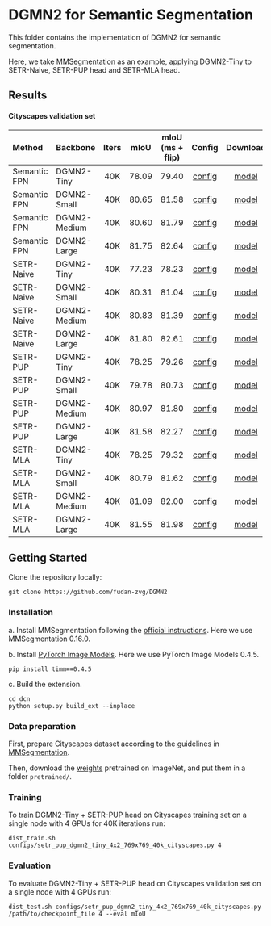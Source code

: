 # DGMN2 for Semantic Segmentation

This folder contains the implementation of DGMN2 for semantic segmentation.

Here, we take [MMSegmentation](https://github.com/open-mmlab/mmsegmentation) as an example, applying DGMN2-Tiny to SETR-Naive, SETR-PUP head and SETR-MLA head.


## Results

#### Cityscapes validation set

|    Method    |   Backbone   | Iters |  mIoU  | mIoU (ms + flip) | Config | Download |
|:-------------|:-------------|:-----:|:------:|:----------------:|:------:|:--------:|
| Semantic FPN | DGMN2-Tiny   |  40K  |  78.09 |      79.40       | [config](configs/fpn_dgmn2_tiny_4x2_769x769_40k_cityscapes.py) | [model](https://drive.google.com/file/d/1sg6Mlzg12uTIQvE5XEebzNkd-Tino0eU/view?usp=sharing) |
| Semantic FPN | DGMN2-Small  |  40K  |  80.65 |      81.58       | [config](configs/fpn_dgmn2_small_4x2_769x769_40k_cityscapes.py) | [model](https://drive.google.com/file/d/19H1ynlczV3dKC5qvTl3l2r-ygp26g5ho/view?usp=sharing) |
| Semantic FPN | DGMN2-Medium |  40K  |  80.60 |      81.79       | [config](configs/fpn_dgmn2_medium_4x2_769x769_40k_cityscapes.py) | [model](https://drive.google.com/file/d/1IWXPpx6ra7n1svK0yJHD9E4lr7M0lhVU/view?usp=sharing) |
| Semantic FPN | DGMN2-Large  |  40K  |  81.75 |      82.64       | [config](configs/fpn_dgmn2_large_4x2_769x769_40k_cityscapes.py) | [model](https://drive.google.com/file/d/1gtE2IhkUtsjY6HPajUwlz3pE2szyjNuS/view?usp=sharing) |
| SETR-Naive   | DGMN2-Tiny   |  40K  |  77.23 |      78.23       | [config](configs/setr_naive_dgmn2_tiny_4x2_769x769_40k_cityscapes.py) | [model](https://drive.google.com/file/d/1RuPaccxYYcpTJ38hpTzUmThL4yRlgT6o/view?usp=sharing) |
| SETR-Naive   | DGMN2-Small  |  40K  |  80.31 |      81.04       | [config](configs/setr_naive_dgmn2_small_4x2_769x769_40k_cityscapes.py) | [model](https://drive.google.com/file/d/1Vrg25uAGUf0ASeLHgUQCLsMzYWAO-BQO/view?usp=sharing) |
| SETR-Naive   | DGMN2-Medium |  40K  |  80.83 |      81.39       | [config](configs/setr_naive_dgmn2_medium_4x2_769x769_40k_cityscapes.py) | [model](https://drive.google.com/file/d/1HoGC-t51bhMqLYr35vDkAIHDlVPJQ8Wy/view?usp=sharing) |
| SETR-Naive   | DGMN2-Large  |  40K  |  81.80 |      82.61       | [config](configs/setr_naive_dgmn2_large_4x2_769x769_40k_cityscapes.py) | [model](https://drive.google.com/file/d/1hYqUr0nF9tKKDhIuJ-heAQwtFCKtPMp9/view?usp=sharing) |
| SETR-PUP     | DGMN2-Tiny   |  40K  |  78.25 |      79.26       | [config](configs/setr_pup_dgmn2_tiny_4x2_769x769_40k_cityscapes.py) | [model](https://drive.google.com/file/d/1Fz_VgIDvX7WcrEJcdYiB85KWOUGz7qPC/view?usp=sharing) |
| SETR-PUP     | DGMN2-Small  |  40K  |  79.78 |      80.73       | [config](configs/setr_pup_dgmn2_small_4x2_769x769_40k_cityscapes.py) | [model](https://drive.google.com/file/d/1w-XcAmeTUIAQG1WjYubmTRm88_IMPigP/view?usp=sharing) |
| SETR-PUP     | DGMN2-Medium |  40K  |  80.97 |      81.80       | [config](configs/setr_pup_dgmn2_medium_4x2_769x769_40k_cityscapes.py) | [model](https://drive.google.com/file/d/1zQM9CUxXDVfGZsXSkoRt1u-Yak3g_9jN/view?usp=sharing) |
| SETR-PUP     | DGMN2-Large  |  40K  |  81.58 |      82.27       | [config](configs/setr_pup_dgmn2_large_4x2_769x769_40k_cityscapes.py) | [model](https://drive.google.com/file/d/1-ZbdeKIFGGBo73QZjGsIBJTA8vdbeZBL/view?usp=sharing) |
| SETR-MLA     | DGMN2-Tiny   |  40K  |  78.25 |      79.32       | [config](configs/setr_mla_dgmn2_tiny_4x2_769x769_40k_cityscapes.py) | [model](https://drive.google.com/file/d/1EpgGGDzRzwMslW07ML93fO0VgIKbqFWr/view?usp=sharing) |
| SETR-MLA     | DGMN2-Small  |  40K  |  80.79 |      81.62       | [config](configs/setr_mla_dgmn2_small_4x2_769x769_40k_cityscapes.py) | [model](https://drive.google.com/file/d/1SxjazS3tTwC43H-t1fs1--I3LpgwH9ty/view?usp=sharing) |
| SETR-MLA     | DGMN2-Medium |  40K  |  81.09 |      82.00       | [config](configs/setr_mla_dgmn2_medium_4x2_769x769_40k_cityscapes.py) | [model](https://drive.google.com/file/d/1L_VZSB3TjnEUtzz1cXTY2iR5Grsl-yzM/view?usp=sharing) |
| SETR-MLA     | DGMN2-Large  |  40K  |  81.55 |      81.98       | [config](configs/setr_mla_dgmn2_large_4x2_769x769_40k_cityscapes.py) | [model](https://drive.google.com/file/d/1yRz3yjk6Aox-weRZLQL7-buW0G_RqiPX/view?usp=sharing) |


## Getting Started

Clone the repository locally:
```
git clone https://github.com/fudan-zvg/DGMN2
```


### Installation

a. Install MMSegmentation following the [official instructions](https://github.com/open-mmlab/mmsegmentation). Here we use MMSegmentation 0.16.0.

b. Install [PyTorch Image Models](https://github.com/rwightman/pytorch-image-models). Here we use PyTorch Image Models 0.4.5.
```
pip install timm==0.4.5
```

c. Build the extension.
```
cd dcn
python setup.py build_ext --inplace
```


### Data preparation

First, prepare Cityscapes dataset according to the guidelines in [MMSegmentation](https://github.com/open-mmlab/mmsegmentation).

Then, download the [weights](https://github.com/fudan-zvg/DGMN2) pretrained on ImageNet, and put them in a folder `pretrained/`.


### Training
To train DGMN2-Tiny + SETR-PUP head on Cityscapes training set on a single node with 4 GPUs for 40K iterations run:

```
dist_train.sh configs/setr_pup_dgmn2_tiny_4x2_769x769_40k_cityscapes.py 4
```


### Evaluation
To evaluate DGMN2-Tiny + SETR-PUP head on Cityscapes validation set on a single node with 4 GPUs run:
```
dist_test.sh configs/setr_pup_dgmn2_tiny_4x2_769x769_40k_cityscapes.py /path/to/checkpoint_file 4 --eval mIoU
```
